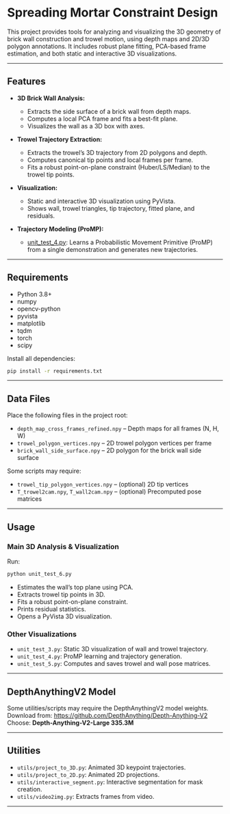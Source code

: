 # Spreading Mortar Constraint Design

This project provides tools for analyzing and visualizing the 3D geometry of brick wall construction and trowel motion, using depth maps and 2D/3D polygon annotations. It includes robust plane fitting, PCA-based frame estimation, and both static and interactive 3D visualizations.

---

## Features

- **3D Brick Wall Analysis:**  
  - Extracts the side surface of a brick wall from depth maps.
  - Computes a local PCA frame and fits a best-fit plane.
  - Visualizes the wall as a 3D box with axes.

- **Trowel Trajectory Extraction:**  
  - Extracts the trowel’s 3D trajectory from 2D polygons and depth.
  - Computes canonical tip points and local frames per frame.
  - Fits a robust point-on-plane constraint (Huber/LS/Median) to the trowel tip points.

- **Visualization:**  
  - Static and interactive 3D visualization using PyVista.
  - Shows wall, trowel triangles, tip trajectory, fitted plane, and residuals.

- **Trajectory Modeling (ProMP):**  
  - [unit_test_4.py](unit_test_4.py): Learns a Probabilistic Movement Primitive (ProMP) from a single demonstration and generates new trajectories.

---

## Requirements

- Python 3.8+
- numpy
- opencv-python
- pyvista
- matplotlib
- tqdm
- torch
- scipy

Install all dependencies:
```sh
pip install -r requirements.txt
```

---

## Data Files

Place the following files in the project root:
- `depth_map_cross_frames_refined.npy` – Depth maps for all frames (N, H, W)
- `trowel_polygon_vertices.npy` – 2D trowel polygon vertices per frame
- `brick_wall_side_surface.npy` – 2D polygon for the brick wall side surface

Some scripts may require:
- `trowel_tip_polygon_vertices.npy` – (optional) 2D tip vertices
- `T_trowel2cam.npy`, `T_wall2cam.npy` – (optional) Precomputed pose matrices

---

## Usage

### Main 3D Analysis & Visualization

Run:
```sh
python unit_test_6.py
```
- Estimates the wall’s top plane using PCA.
- Extracts trowel tip points in 3D.
- Fits a robust point-on-plane constraint.
- Prints residual statistics.
- Opens a PyVista 3D visualization.

### Other Visualizations

- `unit_test_3.py`: Static 3D visualization of wall and trowel trajectory.
- `unit_test_4.py`: ProMP learning and trajectory generation.
- `unit_test_5.py`: Computes and saves trowel and wall pose matrices.

---

## DepthAnythingV2 Model

Some utilities/scripts may require the DepthAnythingV2 model weights.  
Download from: https://github.com/DepthAnything/Depth-Anything-V2  
Choose: **Depth-Anything-V2-Large 335.3M**

---

## Utilities

- `utils/project_to_3D.py`: Animated 3D keypoint trajectories.
- `utils/project_to_2D.py`: Animated 2D projections.
- `utils/interactive_segment.py`: Interactive segmentation for mask creation.
- `utils/video2img.py`: Extracts frames from video.

---

